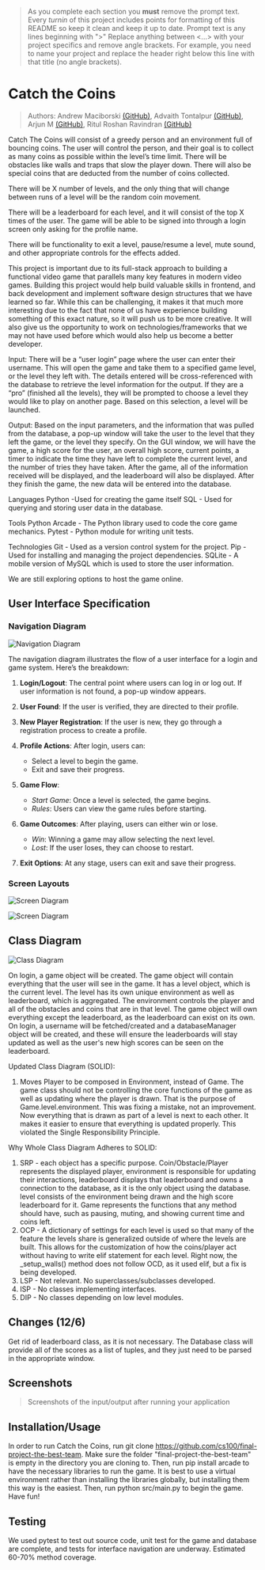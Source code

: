  > As you complete each section you **must** remove the prompt text. Every *turnin* of this project includes points for formatting of this README so keep it clean and keep it up to date. 
 > Prompt text is any lines beginning with "\>"
 > Replace anything between \<...\> with your project specifics and remove angle brackets. For example, you need to name your project and replace the header right below this line with that title (no angle brackets).

# Catch the Coins

 > Authors: Andrew Maciborski [(GitHub)](https://github.com/dpxa), Advaith Tontalpur [(GitHub)](https://github.com/atontalapur), Arjun M [(GitHub)](https://github.com/Valientkyton), Ritul Roshan Ravindran [(GitHub)](https://github.com/Vishifishi)

Catch The Coins will consist of a greedy person and an environment full of bouncing coins. The user will control the person, and their goal is to collect as many coins as possible within the level’s time limit. There will be obstacles like walls and traps that slow the player down. There will also be special coins that are deducted from the number of coins collected.

There will be X number of levels, and the only thing that will change between runs of a level will be the random coin movement.

There will be a leaderboard for each level, and it will consist of the top X times of the user. The game will be able to be signed into through a login screen only asking for the profile name.

There will be functionality to exit a level, pause/resume a level, mute sound, and other appropriate controls for the effects added.

This project is important due to its full-stack approach to building a functional video game that parallels many key features in modern video games. Building this project would help build valuable skills in frontend, and back development and implement software design structures that we have learned so far.  While this can be challenging, it makes it that much more interesting due to the fact that none of us have experience building something of this exact nature, so it will push us to be more creative. It will also give us the opportunity to work on technologies/frameworks that we may not have used before which would also help us become a better developer.

Input: There will be a “user login” page where the user can enter their username. This will open the game and take them to a specified game level, or the level they left with.
The details entered will be cross-referenced with the database to retrieve the level information for the output. If they are a “pro” (finished all the levels), they will be prompted to choose a level they would like to play on another page. Based on this selection, a level will be launched.

Output: Based on the input parameters, and the information that was pulled from the database, a pop-up window will take the user to the level that they left the game, or the level they specify. On the GUI window, we will have the game, a high score for the user, an overall high score, current points, a timer to indicate the time they have left to complete the current level, and the number of tries they have taken. After the game, all of the information received will be displayed, and the leaderboard will also be displayed. After they finish the game, the new data will be entered into the database.

Languages
Python -Used for creating the game itself
SQL - Used for querying and storing user data in the database.

Tools
Python Arcade - The Python library used to code the core game mechanics.
Pytest - Python module for writing unit tests.

Technologies
Git - Used as a version control system for the project.
Pip - Used for installing and managing the project dependencies.
SQLite - A mobile version of MySQL which is used to store the user information.

We are still exploring options to host the game online.

## User Interface Specification
### Navigation Diagram
![Navigation Diagram](assets/nav_diag.png)

The navigation diagram illustrates the flow of a user interface for a login and game system. Here’s the breakdown:

1. **Login/Logout**: The central point where users can log in or log out. If user information is not found, a pop-up window appears.

2. **User Found**: If the user is verified, they are directed to their profile.

3. **New Player Registration**: If the user is new, they go through a registration process to create a profile.

4. **Profile Actions**: After login, users can:
   - Select a level to begin the game.
   - Exit and save their progress.

5. **Game Flow**: 
   - *Start Game*: Once a level is selected, the game begins.
   - *Rules*: Users can view the game rules before starting.

6. **Game Outcomes**: After playing, users can either win or lose.
   - *Win*: Winning a game may allow selecting the next level.
   - *Lost*: If the user loses, they can choose to restart.

7. **Exit Options**: At any stage, users can exit and save their progress.

### Screen Layouts
![Screen Diagram](assets/screen_diag1.jpg)

![Screen Diagram](assets/screen_diag2.jpg)

## Class Diagram
![Class Diagram](assets/class_diag.jpg)

On login, a game object will be created. The game object will contain everything that the user will see in the game. It has a level object, which is the current level. The level has its own unique environment as well as leaderboard, which is aggregated. The environment controls the player and all of the obstacles and coins that are in that level. The game object will own everything except the leaderboard, as the leaderboard can exist on its own. On login, a username will be fetched/created and a databaseManager object will be created, and these will ensure the leaderboards will stay updated as well as the user's new high scores can be seen on the leaderboard.

Updated Class Diagram (SOLID):
1. Moves Player to be composed in Environment, instead of Game. The game class should not be controlling the core functions of the game as well as updating where the player is drawn. That is the purpose of Game.level.environment. This was fixing a mistake, not an improvement. Now everything that is drawn as part of a level is next to each other. It makes it easier to ensure that everything is updated properly. This violated the Single Responsibility Principle.

Why Whole Class Diagram Adheres to SOLID:
1. SRP - each object has a specific purpose. Coin/Obstacle/Player represents the displayed player, environment is responsible for updating their interactions, leaderboard displays that leaderboard and owns a connection to the database, as it is the only object using the database. level consists of the environment being drawn and the high score leaderboard for it. Game represents the functions that any method should have, such as pausing, muting, and showing current time and coins left.
2. OCP - A dictionary of settings for each level is used so that many of the feature the levels share is generalized outside of where the levels are built. This allows for the customization of how the coins/player act without having to write elif statement for each level. Right now, the _setup_walls() method does not follow OCD, as it used elif, but a fix is being developed.
3. LSP - Not relevant. No superclasses/subclasses developed.
4. ISP - No classes implementing interfaces.
5. DIP - No classes depending on low level modules.

 ## Changes (12/6)
 Get rid of leaderboard class, as it is not necessary. The Database class will provide all of the scores as a list of tuples, and they just need to be parsed in the appropriate window. 
 
 ## Screenshots
 > Screenshots of the input/output after running your application

 ## Installation/Usage
 In order to run Catch the Coins, run git clone https://github.com/cs100/final-project-the-best-team. Make sure the folder "final-project-the-best-team" is empty in the directory you are cloning to.
 Then, run pip install arcade to have the necessary libraries to run the game. It is best to use a virtual environment rather than installing the libraries globally, but installing them this way is the easiest.
 Then, run python src/main.py to begin the game. Have fun!

 ## Testing
 We used pytest to test out source code, unit test for the game and database are complete, and tests for interface navigation are underway. Estimated 60-70% method coverage.
 
